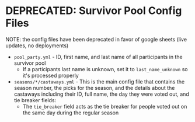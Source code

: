 

# DEPRECATED: Survivor Pool Config Files
NOTE: the config files have been deprecated in favor of google sheets (live updates, no deployments)

* `pool_party.yml` - ID, first name, and last name of all participants in the survivor pool
    * If a participants last name is unknown, set it to `last_name_unknown` so it's processed properly
* `seasons/*/castaways.yml` - This is the main config file that contains the season number, the picks for the season, and the details about the castaways including their ID, full name, the day they were voted out, and tie breaker fields:
    * The `tie_breaker` field acts as the tie breaker for people voted out on the same day during the regular season